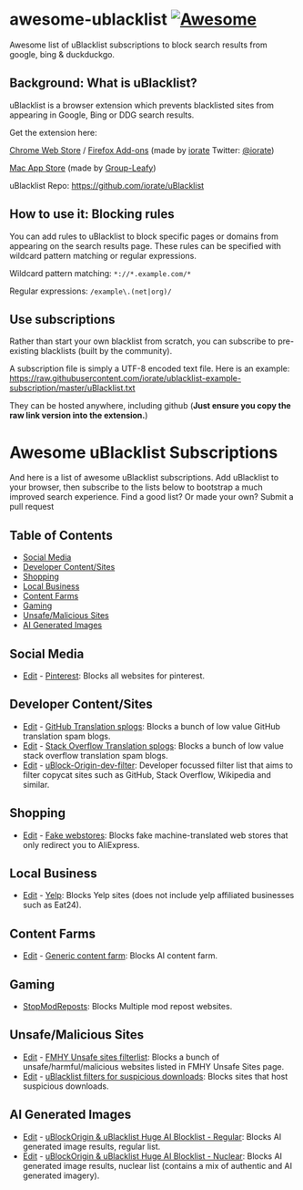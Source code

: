 # awesome-ublacklist [![Awesome](https://awesome.re/badge-flat2.svg)](https://awesome.re)
Awesome list of uBlacklist subscriptions to block search results from google, bing & duckduckgo.

## Background: What is uBlacklist?
uBlacklist is a browser extension which prevents blacklisted sites from appearing in Google, Bing or DDG search results.

Get the extension here:

[Chrome Web Store](https://chrome.google.com/webstore/detail/ublacklist/pncfbmialoiaghdehhbnbhkkgmjanfhe) / [Firefox Add-ons](https://addons.mozilla.org/en-US/firefox/addon/ublacklist/) (made by [iorate](https://github.com/iorate) Twitter: [@iorate](https://twitter.com/iorate))

[Mac App Store](https://apps.apple.com/us/app/ublacklist-for-safari/id1547912640) (made by [Group-Leafy](https://github.com/HoneyLuka/uBlacklist/tree/safari-port/safari-project))

uBlacklist Repo: https://github.com/iorate/uBlacklist

## How to use it: Blocking rules
You can add rules to uBlacklist to block specific pages or domains from appearing on the search results page.  These rules can be specified with wildcard pattern matching or regular expressions.

Wildcard pattern matching: `*://*.example.com/*`

Regular expressions: `/example\.(net|org)/`

## Use subscriptions 

Rather than start your own blacklist from scratch, you can subscribe to pre-existing blacklists (built by the community).

A subscription file is simply a UTF-8 encoded text file.  Here is an example: https://raw.githubusercontent.com/iorate/ublacklist-example-subscription/master/uBlacklist.txt

They can be hosted anywhere, including github (**Just ensure you copy the raw link version into the extension.**)

# Awesome uBlacklist Subscriptions
And here is a list of awesome uBlacklist subscriptions.  Add uBlacklist to your browser, then subscribe to the lists below to bootstrap a much improved search experience.  Find a good list? Or made your own? Submit a pull request

## Table of Contents
- [Social Media](#social-media)
- [Developer Content/Sites](#developer-contentsites)
- [Shopping](#shopping)
- [Local Business](#local-business)
- [Content Farms](#content-farms)
- [Gaming](#gaming)
- [Unsafe/Malicious Sites](#unsafemalicious-sites)
- [AI Generated Images](#ai-generated-images)

## Social Media
- [Edit](https://github.com/rjaus/ublacklist-pinterest/blob/main/ublacklist-pinterest.txt) - [Pinterest](https://raw.githubusercontent.com/rjaus/ublacklist-pinterest/main/ublacklist-pinterest.txt): Blocks all websites for pinterest.

## Developer Content/Sites
- [Edit](https://github.com/arosh/ublacklist-github-translation/blob/master/uBlacklist.txt) - [GitHub Translation splogs](https://raw.githubusercontent.com/arosh/ublacklist-github-translation/master/uBlacklist.txt): Blocks a bunch of low value GitHub translation spam blogs.
- [Edit](https://github.com/arosh/ublacklist-stackoverflow-translation/blob/master/uBlacklist.txt) - [Stack Overflow Translation splogs](https://raw.githubusercontent.com/arosh/ublacklist-stackoverflow-translation/master/uBlacklist.txt): Blocks a bunch of low value stack overflow translation spam blogs.
- [Edit](https://github.com/quenhus/uBlock-Origin-dev-filter?tab=readme-ov-file#other-filter-formats-ublacklist-hosts-filter-) - [uBlock-Origin-dev-filter](https://raw.githubusercontent.com/quenhus/uBlock-Origin-dev-filter/main/dist/other_format/uBlacklist/all.txt): Developer focussed filter list that aims to filter copycat sites such as GitHub, Stack Overflow, Wikipedia and similar.

## Shopping
- [Edit](https://github.com/franga2000/aliexpress-fake-sites#how-to-contribute) - [Fake webstores](https://raw.githubusercontent.com/franga2000/aliexpress-fake-sites/main/domains_uBlacklist.txt
): Blocks fake machine-translated web stores that only redirect you to AliExpress.

## Local Business
- [Edit](https://github.com/rjaus/ublacklist-yelp/blob/main/ublacklist-yelp.txt) - [Yelp](https://raw.githubusercontent.com/rjaus/ublacklist-yelp/main/ublacklist-yelp.txt): Blocks Yelp sites (does not include yelp affiliated businesses such as Eat24).

## Content Farms
- [Edit](https://github.com/wdmpa/content-farm-list/blob/main/uBlacklist.txt) - [Generic content farm](https://raw.githubusercontent.com/wdmpa/content-farm-list/main/uBlacklist.txt): Blocks AI content farm.

## Gaming
- [StopModReposts](https://api.stopmodreposts.org/ublacklist.txt): Blocks Multiple mod repost websites.

## Unsafe/Malicious Sites
- [Edit](https://github.com/fmhy/FMHYFilterlist#how-to-contribute) - [FMHY Unsafe sites filterlist](https://raw.githubusercontent.com/fmhy/FMHYFilterlist/main/filterlist-wildcard-urls.txt): Blocks a bunch of unsafe/harmful/malicious websites listed in FMHY Unsafe Sites page.
- [Edit](https://github.com/ngoomie/uBlacklist-suspicious-downloads/blob/main/list.txt) - [uBlacklist filters for suspicious downloads](https://raw.githubusercontent.com/ngoomie/uBlacklist-suspicious-downloads/main/list.txt): Blocks sites that host suspicious downloads.

## AI Generated Images
- [Edit](https://github.com/laylavish/uBlockOrigin-HUGE-AI-Blocklist/blob/main/list_uBlacklist.txt) - [uBlockOrigin & uBlacklist Huge AI Blocklist - Regular](https://raw.githubusercontent.com/laylavish/uBlockOrigin-HUGE-AI-Blocklist/main/list_uBlacklist.txt): Blocks AI generated image results, regular list.
- [Edit](https://github.com/laylavish/uBlockOrigin-HUGE-AI-Blocklist/blob/main/list_uBlacklist_nuclear.txt) - [uBlockOrigin & uBlacklist Huge AI Blocklist - Nuclear](https://raw.githubusercontent.com/laylavish/uBlockOrigin-HUGE-AI-Blocklist/main/list_uBlacklist_nuclear.txt): Blocks AI generated image results, nuclear list (contains a mix of authentic and AI generated imagery).
